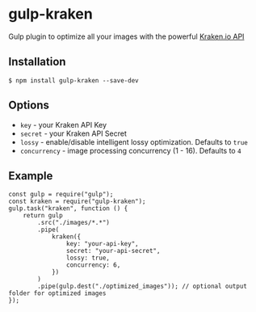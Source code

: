 # gulp-kraken

Gulp plugin to optimize all your images with the powerful [Kraken.io API](https://kraken.io)

## Installation

```
$ npm install gulp-kraken --save-dev
```

## Options

- `key` - your Kraken API Key
- `secret` - your Kraken API Secret
- `lossy` - enable/disable intelligent lossy optimization. Defaults to `true`
- `concurrency` - image processing concurrency (1 - 16). Defaults to `4`

## Example

```
const gulp = require("gulp");
const kraken = require("gulp-kraken");
gulp.task("kraken", function () {
	return gulp
		.src("./images/*.*")
		.pipe(
			kraken({
				key: "your-api-key",
				secret: "your-api-secret",
				lossy: true,
				concurrency: 6,
			})
		)
		.pipe(gulp.dest("./optimized_images")); // optional output folder for optimized images
});
```
